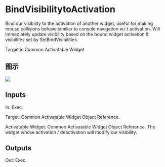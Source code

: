 # BindVisibilitytoActivation

Bind our visibility to the activation of another widget, useful for making mouse collisions behave similiar to console navigation w.r.t activation. Will immediately update visibility based on the bound widget activation & visibilites set by SetBindVisibilities.

Target is Common Activatable Widget

## 图示

![]($-20221218-17340527.png)

## Inputs

In: Exec.

Target: Common Activatable Widget Object Reference.

Activatable Widget: Common Activatable Widget Object Reference. The widget whose activation / deactivation will modify our visibility.  

## Outputs

Out: Exec.

